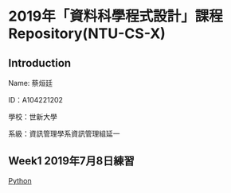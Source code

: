 # 2019年「資料科學程式設計」課程Repository(NTU-CS-X)

## Introduction
<p>Name: 蔡烜廷</p>
<p>ID：A104221202</p>
<p>學校：世新大學</p>
<p>系級：資訊管理學系資訊管理組延一</p>

## Week1 2019年7月8日練習
<a href="https://github.com/shainting/Data-Science-Programming/blob/master/Week01/20190708.ipynb">Python</a>
